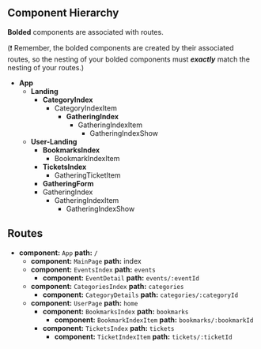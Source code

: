 ## Component Hierarchy

**Bolded** components are associated with routes.

(:exclamation: Remember, the bolded components are created by their
associated routes, so the nesting of your bolded components must
_**exactly**_ match the nesting of your routes.)

* **App**
  * **Landing**
    * **CategoryIndex**
      * CategoryIndexItem
        * **GatheringIndex**
          * GatheringIndexItem
            * GatheringIndexShow
  * **User-Landing**
    * **BookmarksIndex**
      * BookmarkIndexItem
    * **TicketsIndex**
      * GatheringTicketItem
    * **GatheringForm**
    * GatheringIndex
      * GatheringIndexItem
        * GatheringIndexShow


## Routes

* **component:** `App` **path:** `/`
  * **component:** `MainPage` **path:** index
  * **component:** `EventsIndex` **path:** `events`
    * **component:** `EventDetail` **path:** `events/:eventId`
  * **component:** `CategoriesIndex` **path:** `categories`
    * **component:** `CategoryDetails` **path:** `categories/:categoryId`
  * **component:** `UserPage` **path:** `home`
    * **component:** `BookmarksIndex` **path:** `bookmarks`
      * **component:** `BookmarkIndexItem` **path:** `bookmarks/:bookmarkId`
    * **component:** `TicketsIndex` **path:** `tickets`
      * **component:** `TicketIndexItem` **path:** `tickets/:ticketId`
